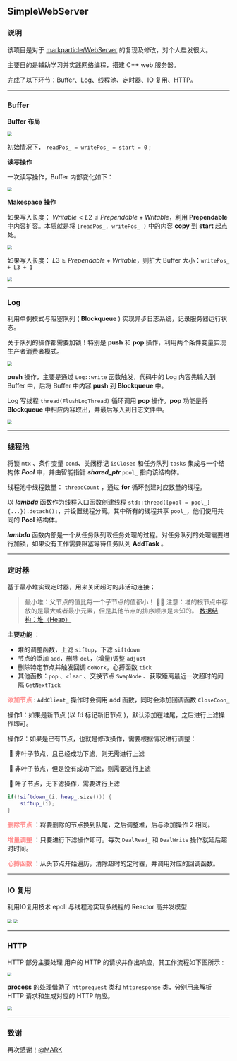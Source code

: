 ## SimpleWebServer

### 说明

该项目是对于 [markparticle/WebServer](https://github.com/markparticle/WebServer) 的复现及修改，对个人启发很大。

主要目的是辅助学习并实践网络编程，搭建 C++ web 服务器。

完成了以下环节：Buffer、Log、线程池、定时器、IO 复用、HTTP。

----

### Buffer

**Buffer** **布局**

<img src="picture/buffer_struct.png" style="zoom:61%;" />

初始情况下， `readPos_ = writePos_ = start = 0` ;

**读写操作**

一次读写操作，Buffer 内部变化如下：

<img src="picture/buffer_read_and_write.png" style="zoom:61%;" />



**Makespace** **操作**

如果写入长度： $Writable < L2 \leq Prependable + Writable$​​，利用 **Prependable** 中内容扩容。本质就是将 `[readPos_, writePos_ )`  中的内容 **copy** 到 **start** 起点处。

<img src="picture/buffer_makespace1.png" style="zoom:61%;" />



如果写入长度： $L3 \geq Prependable + Writable$，则扩大 Buffer 大小：`writePos_ + L3 + 1`

<img src="picture/buffer_makespace2.png" style="zoom:61%;" />

----

### Log

利用单例模式与阻塞队列 ( **Blockqueue** ) 实现异步日志系统，记录服务器运行状态。

关于队列的操作都需要加锁！特别是 **push** 和 **pop** 操作，利用两个条件变量实现生产者消费者模式。

<img src="picture/log_producer_consummer.png" style="zoom:61%;" />

**push** 操作，主要是通过 `Log::write` 函数触发，代码中的 Log 内容先输入到 Buffer 中，后将 Buffer 中内容 **push** 到 **Blockqueue** 中。

Log 写线程 `thread(FlushLogThread)` 循环调用 **pop** 操作。**pop** 功能是将 **Blockqueue** 中相应内容取出，并最后写入到日志文件中。

<img src="picture/log_pro.png" style="zoom:61%;" />

----

### 线程池

将锁 `mtx` 、条件变量 `cond`、关闭标记 `isClosed` 和任务队列 `tasks` 集成与一个结构体 ***Pool*** 中，并由智能指针 ***shared_ptr*** `pool_` 指向该结构体。

线程池中线程数量： `threadCount` ，通过 **for** 循环创建对应数量的线程。

以 ***lambda*** 函数作为线程入口函数创建线程 `std::thread([pool = pool_] {...}).detach();`，并设置线程分离。其中所有的线程共享 `pool_`，他们使用共同的 **Pool** 结构体。

***lambda*** 函数内部是一个从任务队列取任务处理的过程。对任务队列的处理需要进行加锁，如果没有工作需要阻塞等待任务队列 **AddTask** 。

----

### 定时器

基于最小堆实现定时器，用来关闭超时的非活动连接；

> 最小堆：父节点的值比每一个子节点的值都小！ :raising_hand_man: 注意：堆的根节点中存放的是最大或者最小元素，但是其他节点的排序顺序是未知的。  [数据结构：堆（Heap）](https://www.jianshu.com/p/6b526aa481b1)

**主要功能** ：

- 堆的调整函数，上滤 `siftup`，下滤 `siftdown`
- 节点的添加 `add`，删除 `del`，(增量)调整 `adjust`
- 删除特定节点并触发回调 `doWork`，心搏函数 `tick`
- 其他函数：`pop` 、`clear` 、交换节点 `SwapNode` 、获取距离最近一次超时的间隔 `GetNextTick`

**<font color = #FF8888>添加节点</font>** : `AddClient_` 操作时会调用 add 函数，同时会添加回调函数 `CloseCoon_`

操作1：如果是新节点 (以 fd 标记新旧节点 )，默认添加在堆尾，之后进行上滤操作即可。

操作2：如果是已有节点，也就是修改操作，需要根据情况进行调整：

​	:small_blue_diamond: 非叶子节点，且已经成功下滤，则无需进行上滤

​	:small_orange_diamond: 非叶子节点，但是没有成功下滤，则需要进行上滤

​	:small_blue_diamond: 叶子节点，无下滤操作，需要进行上滤

```c++
if(!siftdown_(i, heap_.size())) {
	siftup_(i);
}
```

**<font color = #FF8888>删除节点</font>** ：将要删除的节点换到队尾，之后调整堆，后与添加操作 2 相同。

**<font color = #FF8888>增量调整</font>** ：只要进行下滤操作即可。每次 `DealRead_` 和 `DealWrite` 操作就延后超时时间。

**<font color = #FF8888>心搏函数</font>** ：从头节点开始遍历，清除超时的定时器，并调用对应的回调函数。

----

### IO 复用

利用IO复用技术 epoll 与线程池实现多线程的 Reactor 高并发模型

<img src="picture/reactor_epoll.png" style="zoom:61%;" />

<img src="picture/io_struct.png" style="zoom:61%;" />

----

### HTTP

HTTP 部分主要处理 用户的 HTTP 的请求并作出响应，其工作流程如下图所示 :

<img src="picture/http_struct1.png" style="zoom:55%;" />

**process** 的处理借助了 `httprequest` 类和 `httpresponse` 类，分别用来解析 HTTP 请求和生成对应的 HTTP 响应。

<img src="picture/http_struct2.png" style="zoom:61%;" />

-----

### 致谢

再次感谢！[@MARK](https://github.com/markparticle)

